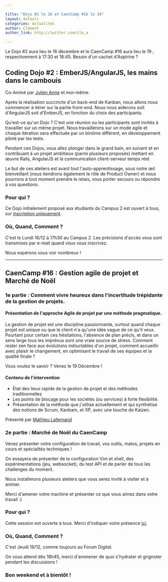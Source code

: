 ```yaml
---

title: "Dojo #2 le 16 et CaenCamp #16 le 19"
layout: default
categories: Actualités
author: Clément
author_link: http://twitter.com/clm_a

---
```


Le Dojo #2 aura lieu le 16 décembre et le CaenCamp #16 aura lieu le 19 ; respectivement à 17:30 et 18:45. Besoin d'un cachet d'Aspirine ?


## Coding Dojo #2 : EmberJS/AngularJS, les mains dans le cambouis

Co-Animé par [Julien Anne](http://twitter.com/Julien_ANNE) et moi-même.

Après la réalisation succincte d'un back-end de Kanban, nous allons nous commencer à itérer sur la partie front-end.
Nous nous aiderons soit d'AngularJS soit d'EmberJS, en fonction du choix des participants.

Qu'est-ce qu'un Dojo ?
C'est une réunion ou les participants sont invités à travailler sur un même projet.
Nous travaillerons sur un mode agile et chaque itération sera effectuée par un binôme différent, en développement piloté par les tests.

Pendant ces Dojos, vous allez plonger dans le grand bain, en suivant et en contribuant à un projet ambitieux (parmi plusieurs proposés) mettant en œuvre Rails, AngularJS et la communication client-serveur temps réel.

Le but de ces ateliers est avant tout l'auto-apprentissage, sous notre œil bienveillant (nous tiendrons également le rôle de Product Owner) et nous pourrons à tout moment prendre le relais, vous porter secours ou répondre à vos questions.


### Pour qui ?

Ce Dojo initialement proposé aux étudiants du Campus 2 est ouvert à tous, sur [inscription uniquement](https://docs.google.com/forms/d/1O7p8g2Rx9EmglHEhuv7_nBvyFuzYR4X1dTleqXcJHGo/viewform).

### Où, Quand, Comment ?

C'est le Lundi 16/12 à 17h30 au Campus 2.
Les précisions d'accès vous sont transmises par e-mail quand vous vous inscrivez.

Nous espérons vous voir nombreux !






----------------


## CaenCamp #16 : Gestion agile de projet et Marché de Noël


### 1e partie : Comment vivre heureux dans l'incertitude trépidante de la gestion de projets.


#### Présentation de l'approche Agile de projet par une méthode pragmatique.

La gestion de projet est une discipline passionnante, surtout quand chaque projet est unique ou que le client n'a qu'une idée vague de ce qu'il veux. Pourtant pour certain ces hésitations, l'absence de plan précis, et dans un sens large tous les imprévus sont une vraie source de stress. Comment rester zen face aux évolutions inéluctables d'un projet, comment accueillir avec plaisir le changement, en optimisant le travail de ses équipes et la qualité finale ?

Vous voulez le savoir ? Venez le 19 Décembre !

#### Contenu de l'intervention
- État des lieux rapide de la gestion de projet et des méthodes traditionnelles
- Les points de blocage pour les sociétés (ou services) à forte flexibilité.
- Présentation de la méthode que j'utilise actuellement et qui synthétise des notions de Scrum, Kanbam, et XP, avec une touche de Kaizen.

Présenté par [Mathieu Lallemand](http://twitter.com/lalmat)




### 2e partie : Marché de Noël du CaenCamp

Venez présenter votre configuration de travail, vos outils, matos, projets en cours et spécialités techniques !

On essayera de présenter de la configuration Vim et shell, des expérimentations (jeu, websocket), du test API et de parler de tous les challenges du moment.

Nous installerons plusieurs ateliers que vous serez invité à visiter et à animer.

Merci d'amener votre machine et présenter ce que vous aimez dans votre travail :)

### Pour qui ?

Cette session est ouverte à tous. Merci d'indiquer votre présence [ici](https://docs.google.com/forms/d/1tvKL-H9H5IH6E87gJTdmlDDOW6M5Ut6FsrBdSIXa9q0/viewform).

### Où, Quand, Comment ?

C'est Jeudi 19/12, comme toujours au Forum Digital.

On vous attend dès 18h45, merci d'ammener de quoi s'hydrater et grignoter pendant les discussions !




### Bon weekend et à bientôt !
